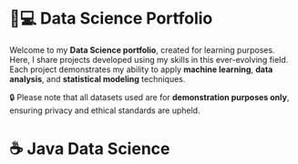 # 🧪💻 Data Science Portfolio

Welcome to my **Data Science portfolio**, created for learning purposes. Here, I share projects developed using my skills in this ever-evolving field. Each project demonstrates my ability to apply **machine learning**, **data analysis**, and **statistical modeling** techniques.

🔒 Please note that all datasets used are for **demonstration purposes only**, ensuring privacy and ethical standards are upheld.

# ☕ Java Data Science 
